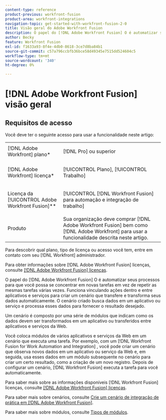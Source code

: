 ```yaml
---
content-type: reference
product-previous: workfront-fusion
product-area: workfront-integrations
navigation-topic: get-started-with-workfront-fusion-2-0
title: Visão geral do Adobe Workfront Fusion
description: O papel do [!DNL Adobe Workfront Fusion] O é automatizar seus processos para que você possa se concentrar em novas tarefas em vez de repetir as mesmas tarefas várias vezes. Funciona vinculando ações dentro e entre aplicativos e serviços para criar um cenário que transfere e transforma seus dados automaticamente. O cenário criado busca dados em um aplicativo ou serviço e processa esses dados para fornecer o resultado desejado.
author: Becky
feature: Workfront Fusion
exl-id: f1633a93-8f4e-4db0-8618-3ce7d8ba84b1
source-git-commit: c57a796ccbfb36bce58d49345e7515dd524604c5
workflow-type: tm+mt
source-wordcount: '340'
ht-degree: 0%

---
```


# [!DNL Adobe Workfront Fusion] visão geral

## Requisitos de acesso

Você deve ter o seguinte acesso para usar a funcionalidade neste artigo:

<table style="table-layout:auto"> 
 <col> 
 <col> 
 <tbody> 
  <tr> 
    <td role="rowheader">[!DNL Adobe Workfront] plano*</td> 
   <td> <p>[!DNL Pro] ou superior</p> </td> 
  </tr> 
  <tr data-mc-conditions=""> 
   <td role="rowheader">[!DNL Adobe Workfront] licença*</td> 
   <td> <p>[!UICONTROL Plano], [!UICONTROL Trabalho]</p> </td> 
  </tr> 
  <tr> 
   <td role="rowheader">Licença da [!UICONTROL Adobe Workfront Fusion]**</td> 
   <td> <p>[!UICONTROL [!DNL Workfront Fusion] para automação e integração de trabalho] </p>  </td> 
  </tr> 
  <tr> 
   <td role="rowheader">Produto</td> 
   <td>Sua organização deve comprar [!DNL Adobe Workfront Fusion] bem como [!DNL Adobe Workfront] para usar a funcionalidade descrita neste artigo.</td> 
  </tr> 
 </tbody> 
</table>

Para descobrir qual plano, tipo de licença ou acesso você tem, entre em contato com seu [!DNL Workfront] administrador.

Para obter informações sobre [!DNL Adobe Workfront Fusion] licenças, consulte [[!DNL Adobe Workfront Fusion] licenças](../../workfront-fusion/get-started/license-automation-vs-integration.md).

O papel do [!DNL Adobe Workfront Fusion] O é automatizar seus processos para que você possa se concentrar em novas tarefas em vez de repetir as mesmas tarefas várias vezes. Funciona vinculando ações dentro e entre aplicativos e serviços para criar um cenário que transfere e transforma seus dados automaticamente. O cenário criado busca dados em um aplicativo ou serviço e processa esses dados para fornecer o resultado desejado.

Um cenário é composto por uma série de módulos que indicam como os dados devem ser transformados em um aplicativo ou transferidos entre aplicativos e serviços da Web.

Você coloca módulos de vários aplicativos e serviços da Web em um cenário que executa uma tarefa. Por exemplo, com um [!DNL Workfront Fusion for Work Automation and Integration] , você pode criar um cenário que observa novos dados em um aplicativo ou serviço da Web e, em seguida, usa esses dados em um módulo subsequente no cenário para criar um certo resultado, como a criação de um novo registro. Depois de configurar um cenário, [!DNL Workfront Fusion] executa a tarefa para você automaticamente.

Para saber mais sobre as informações disponíveis [!DNL Workfront Fusion] licenças, consulte [[!DNL Adobe Workfront Fusion] licenças](../../workfront-fusion/get-started/license-automation-vs-integration.md).

Para saber mais sobre cenários, consulte [Crie um cenário de integração de prática em [!DNL Adobe Workfront Fusion]](../../workfront-fusion/get-started/create-a-practice-scenario.md).

Para saber mais sobre módulos, consulte [Tipos de módulos](../../workfront-fusion/modules/module-types.md).
